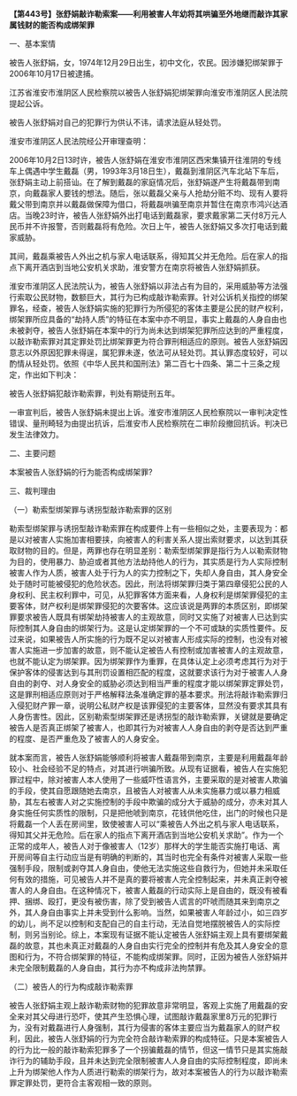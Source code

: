 **【第443号】张舒娟敲诈勒索案——利用被害人年幼将其哄骗至外地继而敲诈其家属钱财的能否构成绑架罪**

一、基本案情

被告人张舒娟，女，1974年12月29日出生，初中文化，农民。因涉嫌犯绑架罪于2006年10月17日被逮捕。

江苏省淮安市淮阴区人民检察院以被告人张舒娟犯绑架罪向淮安市淮阴区人民法院提起公诉。

被告人张舒娟对自己的犯罪行为供认不讳，请求法庭从轻处罚。

淮安市淮阴区人民法院经公开审理查明：

2006年10月2日13时许，被告人张舒娟在淮安市淮阴区西宋集镇开往淮阴的专线车上偶遇中学生戴磊（男，1993年3月18日生），戴磊到淮阴区汽车北站下车后，张舒娟主动上前搭讪。在了解到戴磊的家庭情况后，张舒娟遂产生将戴磊带到南京，向戴磊家人要钱的想法。随后，张以戴磊父亲与人抢劫分赃不均、现有人要将戴父带到南京并以戴磊做保障为借口，将戴磊哄骗至南京并暂住在南京市鸿兴达酒店。当晚23时许，被告人张舒娟外出打电话到戴磊家，要求戴家第二天付8万元人民币并不许报警，否则戴磊将有危险。次日上午，被告人张舒娟又多次打电话到戴家威胁。

其间，戴磊乘被告人外出之机与家人电话联系，得知其父并无危险。后在家人的指点下离开酒店到当地公安机关求助，淮安警方在南京将被告人张舒娟抓获。

淮安市淮阴区人民法院认为，被告人张舒娟以非法占有为目的，采用威胁等方法强行索取公民财物，数额巨大，其行为已构成敲诈勒索罪。针对公诉机关指控的绑架罪名，经查，被告人张舒娟实施的犯罪行为所侵犯的客体主要是公民的财产权利，绑架罪所应具备的“劫持人质”的特征在本案中亦不明显，事实上戴磊的人身自由也未被剥夺，被告人张舒娟在本案中的行为尚未达到绑架犯罪所应达到的严重程度，以敲诈勒索罪对其定罪处罚比绑架罪更为符合罪刑相适应的原则。被告人张舒娟因意志以外原因犯罪未得逞，属犯罪未遂，依法可从轻处罚。其认罪态度较好，可以酌情从轻处罚。依照《中华人民共和国刑法》第二百七十四条、第二十三条之规定，作出如下判决：

被告人张舒娟犯敲诈勒索罪，判处有期徒刑五年。

一审宣判后，被告人张舒娟未提出上诉。淮安市淮阴区人民检察院以一审判决定性错误、量刑畸轻为由提出抗诉，后淮安市人民检察院在二审阶段撤回抗诉。判决已发生法律效力。

二、主要问题

本案被告人张舒娟的行为能否构成绑架罪?

三、裁判理由

（一）勒索型绑架罪与诱拐型敲诈勒索罪的区别

勒索型绑架罪与诱拐型敲诈勒索罪在构成要件上有一些相似之处，主要表现为：都是以对被害人实施加害相要挟，向被害人的利害关系人提出索财要求，以达到其获取财物的目的。但是，两罪也存在明显差别：勒索型绑架罪是指行为人以勒索财物为目的，使用暴力、胁迫或者其他方法劫持他人的行为，其实质是行为人实际控制被害人作为人质，被害人处于行为人的实力控制之下，失却人身自由，其人身安全处于随时可能被侵犯的危险状态。因此，刑法将绑架罪归类于第四章侵犯公民的人身权利、民主权利罪中，可见，从犯罪客体方面来看，人身权利是绑架罪侵犯的主要客体，财产权利是绑架罪侵犯的次要客体。这应该说是两罪的本质区别，即绑架罪要求被告人既具有绑架劫持被害人的主观故意，同时又实施了对被害人已达到实际控制其人身自由的绑架行为。这是认定绑架罪的一个不可或缺的实质性要件。反过来说，如果被告人所实施的行为既不足以对被害人形成实际的控制，也没有对被害人实施进一步加害的故意，则不能认定被告人有控制或加害被害人的主观故意，也就不能认定为绑架罪。因为绑架罪作为重罪，在具体认定上必须考虑其行为对于保护客体的侵害达到与其刑罚设置相匹配的程度，这就要求该行为对于被害人人身自由的剥夺、对人身安全的威胁必须达到相当严重的程度才能以绑架罪定罪处罚，这是罪刑相适应原则对于严格解释法条准确定罪的基本要求。刑法将敲诈勒索罪归入侵犯财产罪一章，说明公私财产权是该罪侵犯的主要客体，显然没有要求其具有人身伤害性。因此，区别勒索型绑架罪还是诱拐型的敲诈勒索罪，关键就是要确定被告人是否真正绑架了被害人，也即其行为对被害人人身自由的剥夺是否达到严重的程度、是否严重危及了被害人的人身安全。

就本案而言，被告人张舒娟能够顺利将被害人戴磊带到南京，主要是利用戴磊年龄较小、社会经验不足的特点，对其进行哄骗所致。从现有证据看，被告人在实施犯罪过程中，除对被害人本人使用了一些威吓性语言外，主要采取的是对被害人欺骗的手段，使其自愿跟随她去南京，且被告人对被害人从未实施暴力或以暴力相威胁，其左右被害人对之实施控制的手段中欺骗的成分大于威胁的成分，亦未对其人身实施任何实质性的限制，只是把他唬到南京，花钱供他吃住，出门的时候也只是将戴磊一个人丢在房间里，致使被害人可以“乘被告人外出之机与家人电话联系，得知其父并无危险。后在家人的指点下离开酒店到当地公安机关求助”。作为一个正常的成年人，被告人对于像被害人（12岁）那样大的学生能否实施打电话、离开房间等自主行动应当是有明确的判断的，其当时也完全有条件对被害人采取一些强制手段，限制或剥夺其人身自由，使他无法实施这些自救行为，但她并未采取任何有效的措施，可见被告人并不是真的要将被害人完全控制起来，并未真正剥夺被害人的人身自由。在这种情况下，被害人戴磊的行动实际上是自由的，既没有被看押、捆绑、殴打，更没有被伤害，除了受到被告人谎言的吓唬而随其来到南京之外，其人身自由事实上并未受到什么影响。当然，如果被害人年龄过小，如三四岁的幼儿，尚不足以控制和支配自己的自主行动，无法自觉地摆脱被告人的实际控制，则另当别论。综上，本案现有证据不能认定被告人张舒娟主观上具有要绑架戴磊的故意，其也未真正对戴磊的人身自由实行完全的控制并有危及其人身安全的意图和行为，不符合绑架罪的特征，不能构成绑架罪。同时，正因为被告人张舒娟并未完全限制戴磊的人身自由，其行为亦不构成非法拘禁罪。

（二）被告人的行为构成敲诈勒索罪

被告人张舒娟主观上敲诈勒索财物的犯罪故意非常明显，客观上实施了用戴磊的安全来对其父母进行恐吓，使其产生恐惧心理，试图敲诈戴磊家里8万元的犯罪行为，没有对戴磊进行人身强制，其行为侵害的客体主要应当为戴磊家人的财产权利，因此，被告人张舒娟的行为完全符合敲诈勒索罪的构成特征。只是本案被告人的行为比一般的敲诈勒索犯罪多了一个拐骗戴磊的情节，但这一情节只是其实施敲诈行为的辅助手段，且并未达到完全限制被害人人身自由的实际控制程度，即尚未上升为绑架他人作为人质进行勒索的绑架行为，故对本案被告人的行为以敲诈勒索罪定罪处罚，更符合主客观相一致的原则。